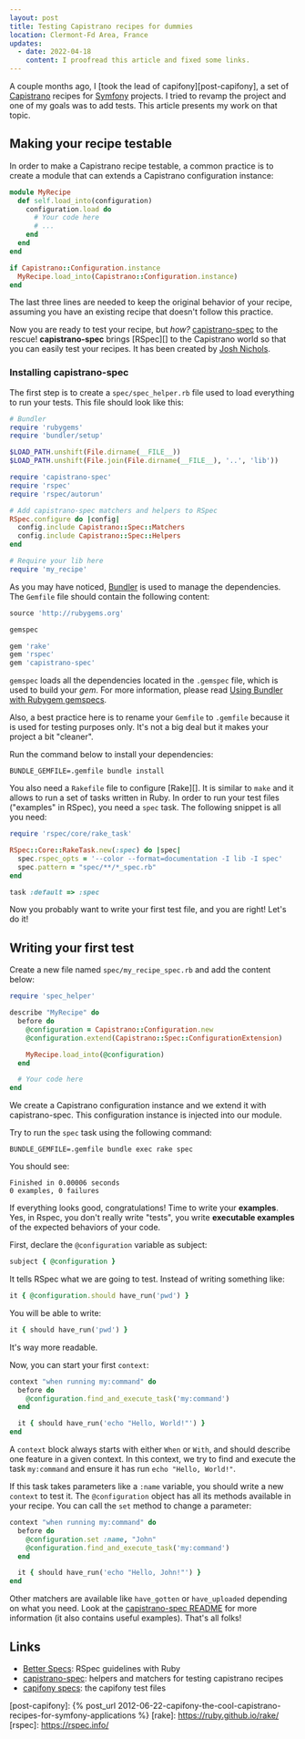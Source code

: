 ```yaml
---
layout: post
title: Testing Capistrano recipes for dummies
location: Clermont-Fd Area, France
updates:
  - date: 2022-04-18
    content: I proofread this article and fixed some links.
---
```


A couple months ago, I [took the lead of capifony][post-capifony], a set of
[Capistrano][] recipes for [Symfony](http://symfony.com) projects. I tried to
revamp the project and one of my goals was to add tests. This article presents
my work on that topic.

## Making your recipe testable

In order to make a Capistrano recipe testable, a common practice is to create a
module that can extends a Capistrano configuration instance:

```ruby
module MyRecipe
  def self.load_into(configuration)
    configuration.load do
      # Your code here
      # ...
    end
  end
end

if Capistrano::Configuration.instance
  MyRecipe.load_into(Capistrano::Configuration.instance)
end
```

The last three lines are needed to keep the original behavior of your recipe,
assuming you have an existing recipe that doesn't follow this practice.

Now you are ready to test your recipe, but _how?_ [capistrano-spec][] to the
rescue! **capistrano-spec** brings [RSpec][] to the Capistrano world so that
you can easily test your recipes. It has been created by [Josh
Nichols](https://github.com/technicalpickles).

### Installing capistrano-spec

The first step is to create a `spec/spec_helper.rb` file used to load everything
to run your tests. This file should look like this:

```ruby
# Bundler
require 'rubygems'
require 'bundler/setup'

$LOAD_PATH.unshift(File.dirname(__FILE__))
$LOAD_PATH.unshift(File.join(File.dirname(__FILE__), '..', 'lib'))

require 'capistrano-spec'
require 'rspec'
require 'rspec/autorun'

# Add capistrano-spec matchers and helpers to RSpec
RSpec.configure do |config|
  config.include Capistrano::Spec::Matchers
  config.include Capistrano::Spec::Helpers
end

# Require your lib here
require 'my_recipe'
```

As you may have noticed, [Bundler][] is used to manage the dependencies. The
`Gemfile` file should contain the following content:

```ruby
source 'http://rubygems.org'

gemspec

gem 'rake'
gem 'rspec'
gem 'capistrano-spec'
```

`gemspec` loads all the dependencies located in the `.gemspec` file, which is
used to build your _gem_. For more information, please read [Using Bundler with
Rubygem gemspecs][bundler-rubygems].

Also, a best practice here is to rename your `Gemfile` to `.gemfile` because
it is used for testing purposes only. It's not a big deal but it makes your
project a bit "cleaner".

Run the command below to install your dependencies:

    BUNDLE_GEMFILE=.gemfile bundle install

You also need a `Rakefile` file to configure [Rake][]. It is similar to `make`
and it allows to run a set of tasks written in Ruby. In order to run your test
files ("examples" in RSpec), you need a `spec` task. The following snippet is
all you need:

```ruby
require 'rspec/core/rake_task'

RSpec::Core::RakeTask.new(:spec) do |spec|
  spec.rspec_opts = '--color --format=documentation -I lib -I spec'
  spec.pattern = "spec/**/*_spec.rb"
end

task :default => :spec
```

Now you probably want to write your first test file, and you are right! Let's
do it!

## Writing your first test

Create a new file named `spec/my_recipe_spec.rb` and add the content below:

```ruby
require 'spec_helper'

describe "MyRecipe" do
  before do
    @configuration = Capistrano::Configuration.new
    @configuration.extend(Capistrano::Spec::ConfigurationExtension)

    MyRecipe.load_into(@configuration)
  end

  # Your code here
end
```

We create a Capistrano configuration instance and we extend it with capistrano-spec.
This configuration instance is injected into our module.

Try to run the `spec` task using the following command:

    BUNDLE_GEMFILE=.gemfile bundle exec rake spec

You should see:

    Finished in 0.00006 seconds
    0 examples, 0 failures

If everything looks good, congratulations! Time to write your **examples**. Yes,
in Rspec, you don't really write "tests", you write **executable examples** of
the expected behaviors of your code.

First, declare the `@configuration` variable as subject:

```ruby
subject { @configuration }
```

It tells RSpec what we are going to test. Instead of writing something like:

```ruby
it { @configuration.should have_run('pwd') }
```

You will be able to write:

```ruby
it { should have_run('pwd') }
```

It's way more readable.

Now, you can start your first `context`:

```ruby
context "when running my:command" do
  before do
    @configuration.find_and_execute_task('my:command')
  end

  it { should have_run('echo "Hello, World!"') }
end
```

A `context` block always starts with either `When` or `With`, and should
describe one feature in a given context. In this context, we try to find and
execute the task `my:command` and ensure it has run `echo "Hello, World!"`.

If this task takes parameters like a `:name` variable, you should write a new
`context` to test it. The `@configuration` object has all its methods available
in your recipe. You can call the `set` method to change a parameter:

```ruby
context "when running my:command" do
  before do
    @configuration.set :name, "John"
    @configuration.find_and_execute_task('my:command')
  end

  it { should have_run('echo "Hello, John!"') }
end
```

Other matchers are available like `have_gotten` or `have_uploaded` depending on
what you need. Look at the [capistrano-spec README][capistrano-spec] for more
information (it also contains useful examples). That's all folks!

## Links

- [Better Specs](https://www.betterspecs.org/): RSpec guidelines with Ruby
- [capistrano-spec](https://github.com/mydrive/capistrano-spec): helpers and
  matchers for testing capistrano recipes
- [capifony specs](https://github.com/everzet/capifony/tree/master/spec): the
  capifony test files

[bundler]: https://bundler.io/
[bundler-rubygems]: https://bundler.io/rubygems.html
[capistrano]: https://github.com/capistrano/capistrano
[capistrano-spec]: https://github.com/mydrive/capistrano-spec
[post-capifony]: {% post_url 2012-06-22-capifony-the-cool-capistrano-recipes-for-symfony-applications %}
[rake]: https://ruby.github.io/rake/
[rspec]: https://rspec.info/